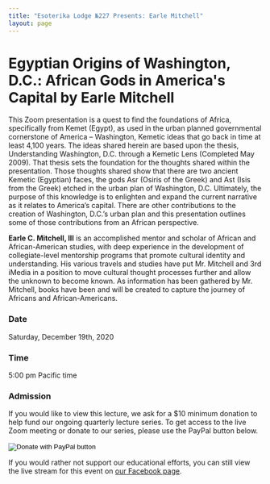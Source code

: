 ```yaml
---
title: "Esoterika Lodge №227 Presents: Earle Mitchell"
layout: page
---
```


# Egyptian Origins of Washington, D.C.: African Gods in America's Capital by Earle Mitchell

This Zoom presentation is a quest to find the
foundations of Africa, specifically from Kemet
(Egypt), as used in the urban planned governmental
cornerstone of America – Washington, Kemetic ideas that
go back in time at least 4,100 years. The ideas shared herein
are based upon the thesis, Understanding Washington, D.C.
through a Kemetic Lens (Completed May 2009). That thesis
sets the foundation for the thoughts shared within the
presentation. Those thoughts shared show that there are
two ancient Kemetic (Egyptian) faces, the gods Asr (Osiris
of the Greek) and Ast (Isis from the Greek) etched in the
urban plan of Washington, D.C. Ultimately, the purpose of
this knowledge is to enlighten and expand the current
narrative as it relates to America’s capital. There are other
contributions to the creation of Washington, D.C.’s urban plan
and this presentation outlines some of those contributions
from an African perspective.

**Earle C. Mitchell, III** is an accomplished mentor and scholar
of African and African-American studies, with deep experience
in the development of collegiate-level mentorship programs
that promote cultural identity and understanding. His various
travels and studies have put Mr. Mitchell and 3rd iMedia in a
position to move cultural thought processes further and allow
the unknown to become known. As information has been
gathered by Mr. Mitchell, books have been and will be created
to capture the journey of Africans and African-Americans.

### Date
Saturday, December 19th, 2020 

### Time
5:00 pm Pacific time

### Admission

If you would like to view this lecture, we ask for a $10 minimum
donation to help fund our ongoing quarterly lecture series. To get
access to the live Zoom meeting or donate to our series, please use
the PayPal button below.

<form action="https://www.paypal.com/donate" method="post" target="_top">
<input type="hidden" name="hosted_button_id" value="CXS8ALBF6EY66" />
<input type="image" src="https://www.paypalobjects.com/en_US/i/btn/btn_donateCC_LG.gif" border="0" name="submit" title="PayPal - The safer, easier way to pay online!" alt="Donate with PayPal button" />
<img alt="" border="0" src="https://www.paypal.com/en_US/i/scr/pixel.gif" width="1" height="1" />
</form>

If you would rather not support our educational efforts, you can still
view the live stream for this event on
[our Facebook page](https://facebook.com/esoterikalodge.oregon/). 
